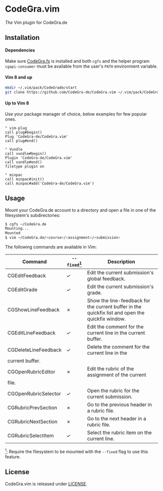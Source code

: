 # CodeGra.vim

*The* Vim plugin for CodeGra.de

## Installation

#### Dependencies

Make sure [CodeGra.fs](https://github.com/CodeGra-de/CodeGra.fs) is installed
and both `cgfs` and the helper program `cgapi-consumer` must be available from
the user's `PATH` environment variable.

#### Vim 8 and up

```sh
mkdir ~/.vim/pack/CodeGrade/start
git clone https://github.com/CodeGra-de/CodeGra.vim ~/.vim/pack/CodeGrade/start/CodeGra.vim
```

#### Up to Vim 8

Use your package manager of choice, below examples for few popular ones.

```vim
" vim-plug
call plug#begin()
Plug 'CodeGra-de/CodeGra.vim'
call plug#end()

" Vundle
call vundle#begin()
Plugin 'CodeGra-de/CodeGra.vim'
call vundle#end()
filetype plugin on

" minpac
call minpac#init()
call minpac#add('CodeGra-de/CodeGra.vim')
```

## Usage

Mount your CodeGra.de account to a directory and open a file in one
of the filesystem's subdirectories:

```sh
$ cgfs ~/CodeGra.de
Mounting...
Mounted
$ vim ~/CodeGra.de/<course>/<assignment>/<submission>
```

The following commands are available in Vim:

| Command | `--fixed`<a href="#footnote-1-b"><sup id="footnote-1-a">1</sup></a> | Description |
|---|---|---|
| CGEditFeedback | ✓ | Edit the current submission's global feedback. |
| CGEditGrade | ✓ | Edit the current submission's grade. |
| CGShowLineFeedback | ✗ | Show the line-feedback for the current buffer in the quickfix list and open the quickfix window. |
| CGEditLineFeedback | ✓ | Edit the comment for the current line in the current buffer. |
| CGDeleteLineFeedback | ✓ | Delete the comment for the current line in the
current buffer. |
| CGOpenRubricEditor | ✗ | Edit the rubric of the assignment of the current
file. |
| CGOpenRubricSelector | ✓ | Open the rubric for the current submission. |
| CGRubricPrevSection | ✗ | Go to the previous header in a rubric file. |
| CGRubricNextSection | ✗ | Go to the next header in a rubric file. |
| CGRubricSelectItem | ✓ | Select the rubric item on the current line. |

<a href="#footnote-1-a"><sup id="footnote-1-b">1</sup></a>: Require the filesystem to be mounted with the `--fixed` flag to use this feature.

## License

CodeGra.vim is released under [LICENSE](AGPL-v3.0).
